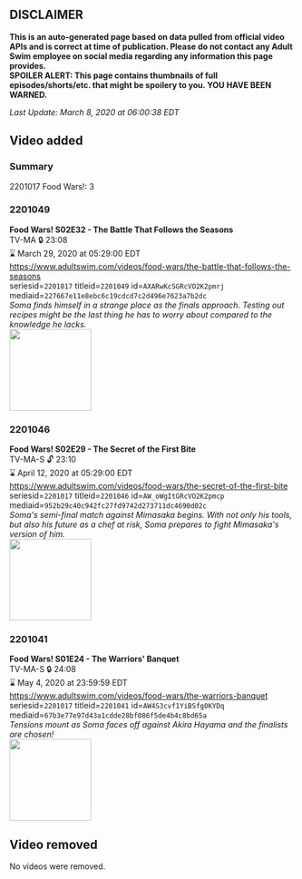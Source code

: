 ## DISCLAIMER
**This is an auto-generated page based on data pulled from official video APIs and is correct at time of publication. Please do not contact any Adult Swim employee on social media regarding any information this page provides.**  
**SPOILER ALERT: This page contains thumbnails of full episodes/shorts/etc. that might be spoilery to you. YOU HAVE BEEN WARNED.**  

_Last Update: March 8, 2020 at 06:00:38 EDT_
## Video added
### Summary
2201017 Food Wars!: 3  
### 2201049
**Food Wars! S02E32 - The Battle That Follows the Seasons**  
TV-MA 🔒 23:08  
⌛ March 29, 2020 at 05:29:00 EDT  
https://www.adultswim.com/videos/food-wars/the-battle-that-follows-the-seasons  
seriesid=`2201017` titleid=`2201049` id=`AXARwKcSGRcVO2K2pmrj` mediaid=`227667e11e8ebc6c19cdcd7c2d496e7623a7b2dc`  
_Soma finds himself in a strange place as the finals approach. Testing out recipes might be the last thing he has to worry about compared to the knowledge he lacks._  
<a href="https://media.cdn.adultswim.com/uploads/20200204/thumbnails/2_20241449586-FoodWars_032.jpg"><img src="https://media.cdn.adultswim.com/uploads/20200204/thumbnails/2_20241449586-FoodWars_032.jpg" height="144px" /></a>
### 2201046
**Food Wars! S02E29 - The Secret of the First Bite**  
TV-MA-S 🔓 23:10  
⌛ April 12, 2020 at 05:29:00 EDT  
https://www.adultswim.com/videos/food-wars/the-secret-of-the-first-bite  
seriesid=`2201017` titleid=`2201046` id=`AW_oWgItGRcVO2K2pmcp` mediaid=`952b29c40c942fc27fd9742d273711dc4690d02c`  
_Soma's semi-final match against Mimasaka begins. With not only his tools, but also his future as a chef at risk, Soma prepares to fight Mimasaka's version of him._  
<a href="https://media.cdn.adultswim.com/uploads/20200127/thumbnails/2_201271353251-FoodWars_029.jpg"><img src="https://media.cdn.adultswim.com/uploads/20200127/thumbnails/2_201271353251-FoodWars_029.jpg" height="144px" /></a>
### 2201041
**Food Wars! S01E24 - The Warriors' Banquet**  
TV-MA-S 🔒 24:08  
⌛ May 4, 2020 at 23:59:59 EDT  
https://www.adultswim.com/videos/food-wars/the-warriors-banquet  
seriesid=`2201017` titleid=`2201041` id=`AW4S3cvf1YiBSfg0KYDq` mediaid=`67b3e77e97d43a1cdde28bf086f5de4b4c8bd65a`  
_Tensions mount as Soma faces off against Akira Hayama and the finalists are chosen!_  
<a href="https://media.cdn.adultswim.com/uploads/20191028/thumbnails/2_1910281055494-FoodWars_024.jpg"><img src="https://media.cdn.adultswim.com/uploads/20191028/thumbnails/2_1910281055494-FoodWars_024.jpg" height="144px" /></a>
## Video removed
No videos were removed.  
